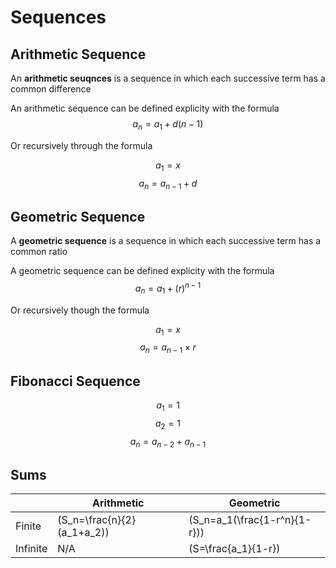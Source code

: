 # Sequences

## Arithmetic Sequence

An **arithmetic seuqnces** is a sequence in which each successive term has a common difference

An arithmetic sequence can be defined explicity with the formula
$$a_n=a_1+d(n-1)$$

Or recursively through the formula

$$a_1=x$$
$$a_n=a_{n-1}+d$$

## Geometric Sequence

A **geometric sequence** is a sequence in which each successive term has a common ratio

A geometric sequence can be defined explicity with the formula
$$a_n=a_1+(r)^{n-1}$$

Or recursively though the formula

$$a_1=x$$
$$a_n=a_{n-1}\times r$$

## Fibonacci Sequence

$$a_1=1$$
$$a_2=1$$
$$a_n=a_{n-2}+a_{n-1}$$

## Sums

|          | Arithmetic                   | Geometric                      |
|----------|------------------------------|--------------------------------|
| Finite   | \(S_n=\frac{n}{2}(a_1+a_2)\) | \(S_n=a_1(\frac{1-r^n}{1-r})\) |
| Infinite | N/A                          | \(S=\frac{a_1}{1-r}\)          |